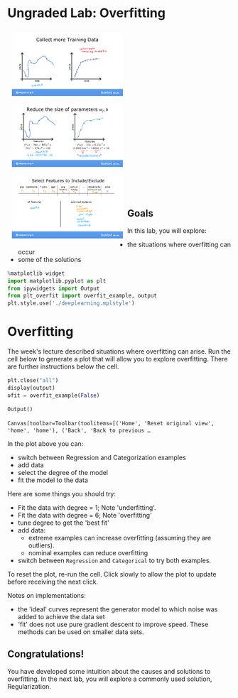 # Ungraded Lab:  Overfitting 

<img align="left" src="../../resources/images/C1_W3_Overfitting_a.png"     style=" width:250px; padding: 10px; " >
<img align="left" src="../../resources/images/C1_W3_Overfitting_b.png"     style=" width:250px; padding: 10px; " >

<img align="left" src="../../resources/images/C1_W3_Overfitting_c.png"     style=" width:250px; padding: 10px; " >

<br/><br/><br/><br/><br/>
<br/><br/><br/><br/><br/>
<br/><br/><br/><br/><br/>
<br/><br/><br/><br/><br/><br/><br/>

## Goals
In this lab, you will explore:
- the situations where overfitting can occur
- some of the solutions


```python
%matplotlib widget
import matplotlib.pyplot as plt
from ipywidgets import Output
from plt_overfit import overfit_example, output
plt.style.use('./deeplearning.mplstyle')
```

# Overfitting
The week's lecture described situations where overfitting can arise. Run the cell below to generate a plot that will allow you to explore overfitting. There are further instructions below the cell.


```python
plt.close("all")
display(output)
ofit = overfit_example(False)

```
    Output()

    Canvas(toolbar=Toolbar(toolitems=[('Home', 'Reset original view', 'home', 'home'), ('Back', 'Back to previous …


In the plot above you can:
- switch between Regression and Categorization examples
- add data
- select the degree of the model
- fit the model to the data  

Here are some things you should try:
- Fit the data with degree = 1; Note 'underfitting'.
- Fit the data with degree = 6; Note 'overfitting'
- tune degree to get the 'best fit'
- add data:
    - extreme examples can increase overfitting (assuming they are outliers).
    - nominal examples can reduce overfitting
- switch between `Regression` and `Categorical` to try both examples.

To reset the plot, re-run the cell. Click slowly to allow the plot to update before receiving the next click.

Notes on implementations:
- the 'ideal' curves represent the generator model to which noise was added to achieve the data set
- 'fit' does not use pure gradient descent to improve speed. These methods can be used on smaller data sets. 

## Congratulations!
You have developed some intuition about the causes and solutions to overfitting. In the next lab, you will explore a commonly used solution, Regularization.


```python

```

